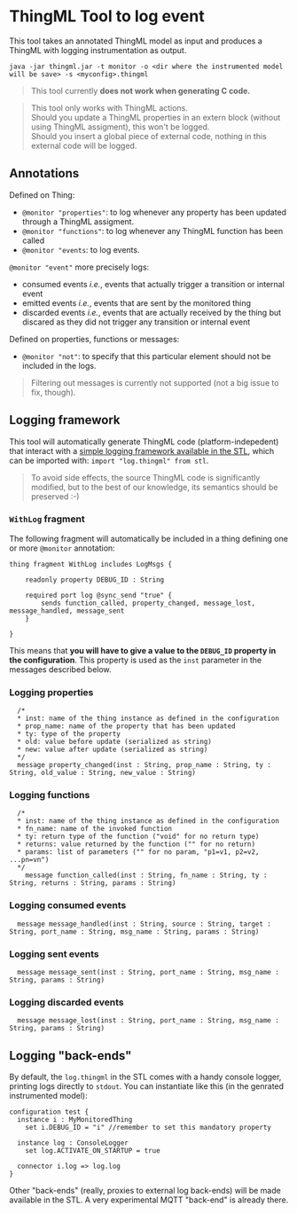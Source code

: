 # ThingML Tool to log event

This tool takes an annotated ThingML model as input and produces a ThingML with logging instrumentation as output.

```
java -jar thingml.jar -t monitor -o <dir where the instrumented model will be save> -s <myconfig>.thingml
```

> This tool currently **does not work when generating C code.**

> This tool only works with ThingML actions.  
Should you update a ThingML properties in an extern block (without using ThingML assigment), this won't be logged.  
Should you insert a global piece of external code, nothing in this external code will be logged.

## Annotations

Defined on Thing:

- `@monitor "properties"`: to log whenever any property has been updated through a ThingML assigment. 
- `@monitor "functions"`: to log whenever any ThingML function has been called
- `@monitor "events`: to log events.

`@monitor "event"` more precisely logs:

- consumed events *i.e.*, events that actually trigger a transition or internal event
- emitted events *i.e.*, events that are sent by the monitored thing
- discarded events *i.e.*, events that are actually received by the thing but discared as they did not trigger any transition or internal event

Defined on properties, functions or messages:

- `@monitor "not"`: to specify that this particular element should not be included in the logs. 

> Filtering out messages is currently not supported (not a big issue to fix, though).

## Logging framework

This tool will automatically generate ThingML code (platform-indepedent) that interact with a [simple logging framework available in the STL](https://github.com/TelluIoT/ThingML/blob/master/language/thingml/src/org/thingml/stl/log.thingml), which can be imported with: `import "log.thingml" from stl`.

> To avoid side effects, the source ThingML code is significantly modified, but to the best of our knowledge, its semantics should be preserved :-)

### `WithLog` fragment

The following fragment will automatically be included in a thing defining one or more `@monitor` annotation:

```
thing fragment WithLog includes LogMsgs {
	
	readonly property DEBUG_ID : String
	
	required port log @sync_send "true" {
		sends function_called, property_changed, message_lost, message_handled, message_sent
	}
	
}
```

This means that **you will have to give a value to the `DEBUG_ID` property in the configuration**. This property is used as the `inst` parameter in the messages described below.

### Logging properties

```
  /*
  * inst: name of the thing instance as defined in the configuration
  * prop_name: name of the property that has been updated
  * ty: type of the property
  * old: value before update (serialized as string)
  * new: value after update (serialized as string) 
  */
  message property_changed(inst : String, prop_name : String, ty : String, old_value : String, new_value : String)
```

### Logging functions

```
  /*
  * inst: name of the thing instance as defined in the configuration
  * fn_name: name of the invoked function
  * ty: return type of the function ("void" for no return type)
  * returns: value returned by the function ("" for no return)
  * params: list of parameters ("" for no param, "p1=v1, p2=v2, ...pn=vn")
  */
	message function_called(inst : String, fn_name : String, ty : String, returns : String, params : String)
```

### Logging consumed events

```
  message message_handled(inst : String, source : String, target : String, port_name : String, msg_name : String, params : String)
```

### Logging sent events

```
  message message_sent(inst : String, port_name : String, msg_name : String, params : String)
```

### Logging discarded events

```
  message message_lost(inst : String, port_name : String, msg_name : String, params : String)
```

## Logging "back-ends"

By default, the `log.thingml` in the STL comes with a handy console logger, printing logs directly to `stdout`. You can instantiate like this (in the genrated instrumented model):

```
configuration test {
  instance i : MyMonitoredThing
    set i.DEBUG_ID = "i" //remember to set this mandatory property
  
  instance log : ConsoleLogger
    set log.ACTIVATE_ON_STARTUP = true

  connector i.log => log.log
}
```

Other "back-ends" (really, proxies to external log back-ends) will be made available in the STL. A very experimental MQTT "back-end" is already there.
